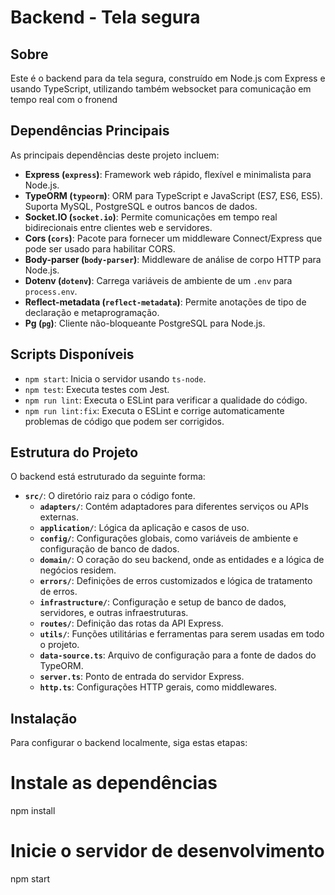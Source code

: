 # Backend - Tela segura

## Sobre

Este é o backend para da tela segura, construído em Node.js com Express e usando TypeScript, utilizando também websocket para comunicação em tempo real com o fronend

## Dependências Principais

As principais dependências deste projeto incluem:

- **Express (`express`)**: Framework web rápido, flexível e minimalista para Node.js.
- **TypeORM (`typeorm`)**: ORM para TypeScript e JavaScript (ES7, ES6, ES5). Suporta MySQL, PostgreSQL e outros bancos de dados.
- **Socket.IO (`socket.io`)**: Permite comunicações em tempo real bidirecionais entre clientes web e servidores.
- **Cors (`cors`)**: Pacote para fornecer um middleware Connect/Express que pode ser usado para habilitar CORS.
- **Body-parser (`body-parser`)**: Middleware de análise de corpo HTTP para Node.js.
- **Dotenv (`dotenv`)**: Carrega variáveis de ambiente de um `.env` para `process.env`.
- **Reflect-metadata (`reflect-metadata`)**: Permite anotações de tipo de declaração e metaprogramação.
- **Pg (`pg`)**: Cliente não-bloqueante PostgreSQL para Node.js.

## Scripts Disponíveis

- `npm start`: Inicia o servidor usando `ts-node`.
- `npm test`: Executa testes com Jest.
- `npm run lint`: Executa o ESLint para verificar a qualidade do código.
- `npm run lint:fix`: Executa o ESLint e corrige automaticamente problemas de código que podem ser corrigidos.

## Estrutura do Projeto

O backend está estruturado da seguinte forma:

- **`src/`**: O diretório raiz para o código fonte.
  - **`adapters/`**: Contém adaptadores para diferentes serviços ou APIs externas.
  - **`application/`**: Lógica da aplicação e casos de uso.
  - **`config/`**: Configurações globais, como variáveis de ambiente e configuração de banco de dados.
  - **`domain/`**: O coração do seu backend, onde as entidades e a lógica de negócios residem.
  - **`errors/`**: Definições de erros customizados e lógica de tratamento de erros.
  - **`infrastructure/`**: Configuração e setup de banco de dados, servidores, e outras infraestruturas.
  - **`routes/`**: Definição das rotas da API Express.
  - **`utils/`**: Funções utilitárias e ferramentas para serem usadas em todo o projeto.
  - **`data-source.ts`**: Arquivo de configuração para a fonte de dados do TypeORM.
  - **`server.ts`**: Ponto de entrada do servidor Express.
  - **`http.ts`**: Configurações HTTP gerais, como middlewares.

## Instalação

Para configurar o backend localmente, siga estas etapas:

# Instale as dependências
npm install

# Inicie o servidor de desenvolvimento
npm start